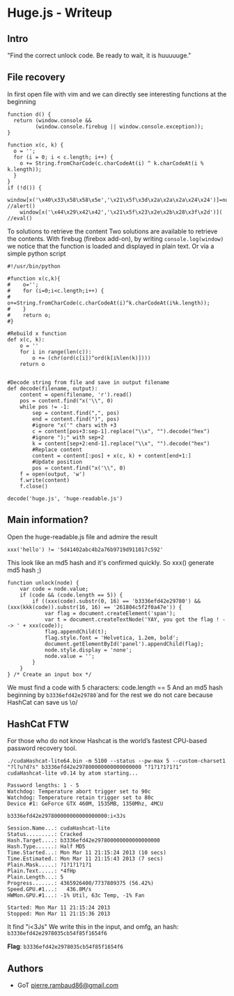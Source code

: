 Huge.js - Writeup
================

## Intro

"Find the correct unlock code. Be ready to wait, it is huuuuuge."

## File recovery
In first open file with vim and we can directly see interesting functions at the beginning

```
function d() {
  return (window.console &&
         (window.console.firebug || window.console.exception));
}

function x(c, k) {
  o = '';
  for (i = 0; i < c.length; i++) {
    o += String.fromCharCode(c.charCodeAt(i) ^ k.charCodeAt(i % k.length));
  }
}
if (!d()) {
    window[x('\x40\x33\x58\x58\x5e','\x21\x5f\x3d\x2a\x2a\x2a\x24\x24')]=null; //alert()
    window[x('\x44\x29\x42\x42','\x21\x5f\x23\x2e\x2b\x28\x3f\x2d')]( //eval()
```

To solutions to retrieve the content 
Two solutions are available to retrieve the contents.
With firebug (firebox add-on), by writing `console.log(window)` we notice that the function is loaded and displayed in plain text.
Or via a simple python script

```
#!/usr/bin/python

#function x(c,k){
#    o='';
#    for (i=0;i<c.length;i++) {
#        o+=String.fromCharCode(c.charCodeAt(i)^k.charCodeAt(i%k.length));
#    }
#    return o;
#}

#Rebuild x function
def x(c, k):
    o = ''
    for i in range(len(c)):
        o += (chr(ord(c[i])^ord(k[i%len(k)])))
    return o


#Decode string from file and save in output filename
def decode(filename, output):
    content = open(filename, 'r').read()
    pos = content.find("x('\\", 0)
    while pos != -1:
        sep = content.find(",", pos) 
        end = content.find(")", pos)
        #ignore "x('" chars with +3
        c = content[pos+3:sep-1].replace("\\x", "").decode("hex")
        #ignore ");" with sep+2
        k = content[sep+2:end-1].replace("\\x", "").decode("hex")
        #Replace content
        content = content[:pos] + x(c, k) + content[end+1:]
        #Update position
        pos = content.find("x('\\", 0)
    f = open(output, 'w')
    f.write(content)
    f.close()

decode('huge.js', 'huge-readable.js')
```


## Main information? 

Open the huge-readable.js file and admire the result

```
xxx('hello') != '5d41402abc4b2a76b9719d911017c592'
```
This look like an md5 hash and it's confirmed quickly. So xxx() generate md5 hash ;)


```
function unlock(node) {
    var code = node.value;
    if (code && (code.length == 5)) {
        if ((xxx(code).substr(0, 16) == 'b3336efd42e29780') && (xxx(kkk(code)).substr(16, 16) == '261804c5f2f0a47e')) {
            var flag = document.createElement('span');
            var t = document.createTextNode('YAY, you got the flag ! --> ' + xxx(code));
            flag.appendChild(t);
            flag.style.font = 'Helvetica, 1.2em, bold';
            document.getElementById('panel').appendChild(flag);
            node.style.display = 'none';
            node.value = '';
        }
    }
} /* Create an input box */
```

We must find a code with 5 characters: code.length == 5
And an md5 hash beginning by `b3336efd42e29780̀` and for the rest we do not care because HashCat can save us \o/


## HashCat FTW

For those who do not know Hashcat is the world’s fastest CPU-based password recovery tool.

```
./cudaHashcat-lite64.bin -m 5100 --status --pw-max 5 --custom-charset1 "?l?u?d?s" b3336efd42e297800000000000000000 "?1?1?1?1?1"
cudaHashcat-lite v0.14 by atom starting...

Password lengths: 1 - 5
Watchdog: Temperature abort trigger set to 90c
Watchdog: Temperature retain trigger set to 80c
Device #1: GeForce GTX 460M, 1535MB, 1350Mhz, 4MCU

b3336efd42e297800000000000000000:i<3Js

Session.Name...: cudaHashcat-lite
Status.........: Cracked
Hash.Target....: b3336efd42e297800000000000000000
Hash.Type......: Half MD5
Time.Started...: Mon Mar 11 21:15:24 2013 (10 secs)
Time.Estimated.: Mon Mar 11 21:15:43 2013 (7 secs)
Plain.Mask.....: ?1?1?1?1?1
Plain.Text.....: *4fHp
Plain.Length...: 5
Progress.......: 4365926400/7737809375 (56.42%)
Speed.GPU.#1...:   436.8M/s
HWMon.GPU.#1...: -1% Util, 63c Temp, -1% Fan

Started: Mon Mar 11 21:15:24 2013
Stopped: Mon Mar 11 21:15:36 2013

```

It find "i<3Js"
We write this in the input, and omfg, an hash: `b3336efd42e2978035cb54f85f1654f6`

**Flag**: `b3336efd42e2978035cb54f85f1654f6`

## Authors
* GoT <pierre.rambaud86@gmail.com>

